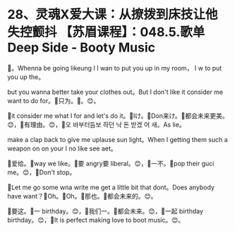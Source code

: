 # 28、灵魂X爱大课：从撩拨到床技让他失控颤抖 【苏眉课程】：048.5.歌单 Deep Side - Booty Music

🎼。Whenna be going likeung I I wan to put you up in my room， I w to put you up the。

 but you wanna better take your clothes out。But I don't like it consider me want to do for。🎼只为。🎼。😊。

🎼it consider me what I for and let's do it。🎼Iけ。🎼Don来け。🎼都会未来更美。😊，🎼有理由。😊，🎼오 바부터듬보 하던 낙 돈 받겠 어 새。As lie。

 make a clap back to give me uplause sun light。When I getting them such a weapon on on your I no like see aet。

🎼爱给。🎼way we like。🎼要 angry要 liberal。😊，🎼一不。🎼pop their guci me。😊，🎼Don't stop。

🎼Let me go some wna write me get a little bit that dont。Does anybody have want？🎼Oh。🎼Oh。🎼那也。🎼都会未来的。😊。

🎼要这。🎼一 birthday。😊，🎼我们一。🎼都会未来。😊，🎼一起 birthday birthday。😊，🎼It is perfect making love to boot music。😊。


